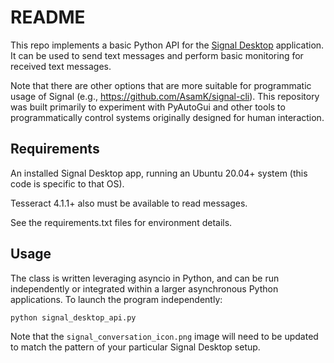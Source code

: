 # README

This repo implements a basic Python API for the [Signal Desktop](https://signal.org/en/download/) application. It can be used to send text messages and perform basic monitoring for received text messages.

Note that there are other options that are more suitable for programmatic usage of Signal (e.g., https://github.com/AsamK/signal-cli). This repository was built primarily to experiment with PyAutoGui and other tools to programmatically control systems originally designed for human interaction.

## Requirements

An installed Signal Desktop app, running an Ubuntu 20.04+ system (this code is specific to that OS).

Tesseract 4.1.1+ also must be available to read messages.

See the requirements.txt files for environment details.

## Usage

The class is written leveraging asyncio in Python, and can be run independently or integrated within a larger asynchronous Python applications. To launch the program independently:

```
python signal_desktop_api.py
```

Note that the `signal_conversation_icon.png` image will need to be updated to match the pattern of your particular Signal Desktop setup.